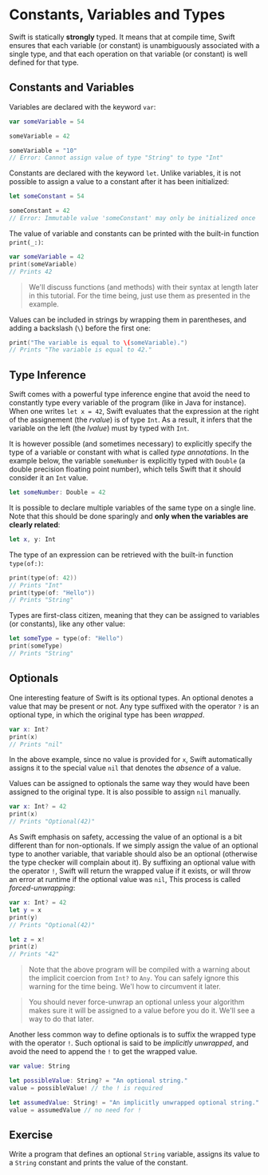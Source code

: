 # Constants, Variables and Types

Swift is statically **strongly** typed.
It means that at compile time, Swift ensures that each variable (or constant) is unambiguously associated with a single type, and that each operation on that variable (or constant) is well defined for that type.

## Constants and Variables

Variables are declared with the keyword `var`:

```swift
var someVariable = 54

someVariable = 42

someVariable = "10"
// Error: Cannot assign value of type "String" to type "Int"
```

Constants are declared with the keyword `let`.
Unlike variables, it is not possible to assign a value to a constant after it has been initialized:

```swift
let someConstant = 54

someConstant = 42
// Error: Immutable value 'someConstant' may only be initialized once
```

The value of variable and constants can be printed with the built-in function `print(_:)`:

```swift
var someVariable = 42
print(someVariable)
// Prints 42
```

> We'll discuss functions (and methods) with their syntax at length later in this tutorial.
> For the time being, just use them as presented in the example.

Values can be included in strings by wrapping them in parentheses, and adding a backslash (`\`) before the first one:

```swift
print("The variable is equal to \(someVariable).")
// Prints "The variable is equal to 42."
```

## Type Inference

Swift comes with a powerful type inference engine that avoid the need to constantly type every variable of the program (like in Java for instance).
When one writes `let x = 42`, Swift evaluates that the expression at the right of the assignement (the *rvalue*) is of type `Int`.
As a result, it infers that the variable on the left (the *lvalue*) must by typed with `Int`.

It is however possible (and sometimes necessary) to explicitly specify the type of a variable or constant with what is called *type annotations*.
In the example below, the variable `someNumber` is explicitly typed with `Double` (a double precision floating point number), which tells Swift that it should consider it an `Int` value.

```swift
let someNumber: Double = 42
```

It is possible to declare multiple variables of the same type on a single line.
Note that this should be done sparingly and **only when the variables are clearly related**:

```swift
let x, y: Int
```

The type of an expression can be retrieved with the built-in function `type(of:)`:

```swift
print(type(of: 42))
// Prints "Int"
print(type(of: "Hello"))
// Prints "String"
```

Types are first-class citizen, meaning that they can be assigned to variables (or constants), like any other value:

```swift
let someType = type(of: "Hello")
print(someType)
// Prints "String"
```

## Optionals

One interesting feature of Swift is its optional types.
An optional denotes a value that may be present or not.
Any type suffixed with the operator `?` is an optional type, in which the original type has been *wrapped*.

```swift
var x: Int?
print(x)
// Prints "nil"
```

In the above example, since no value is provided for `x`, Swift automatically assigns it to the special value `nil` that denotes the *absence* of a value.

Values can be assigned to optionals the same way they would have been assigned to the original type.
It is also possible to assign `nil` manually.

```swift
var x: Int? = 42
print(x)
// Prints "Optional(42)"
```

As Swift emphasis on safety, accessing the value of an optional is a bit different than for non-optionals.
If we simply assign the value of an optional type to another variable, that variable should also be an optional (otherwise the type checker will complain about it).
By suffixing an optional value with the operator `!`, Swift will return the wrapped value if it exists, or will throw an error at runtime if the optional value was `nil`,
This process is called *forced-unwrapping*:

```swift
var x: Int? = 42
let y = x
print(y)
// Prints "Optional(42)"

let z = x!
print(z)
// Prints "42"
```

> Note that the above program will be compiled with a warning about the implicit coercion from `Int?` to `Any`.
> You can safely ignore this warning for the time being.
> We'l how to circumvent it later.

> You should never force-unwrap an optional unless your algorithm makes sure it will be assigned to a value before you do it.
> We'll see a way to do that later.

Another less common way to define optionals is to suffix the wrapped type with the operator `!`.
Such optional is said to be *implicitly unwrapped*, and avoid the need to append the `!` to get the wrapped value.

```swift
var value: String

let possibleValue: String? = "An optional string."
value = possibleValue! // the ! is required

let assumedValue: String! = "An implicitly unwrapped optional string."
value = assumedValue // no need for !
```

## Exercise

Write a program that defines an optional `String` variable, assigns its value to a `String` constant and prints the value of the constant.

